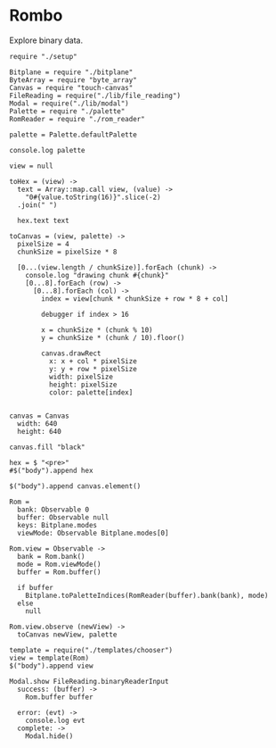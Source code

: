 Rombo
=====

Explore binary data.

    require "./setup"

    Bitplane = require "./bitplane"
    ByteArray = require "byte_array"
    Canvas = require "touch-canvas"
    FileReading = require("./lib/file_reading")
    Modal = require("./lib/modal")
    Palette = require "./palette"
    RomReader = require "./rom_reader"

    palette = Palette.defaultPalette

    console.log palette

    view = null

    toHex = (view) ->
      text = Array::map.call view, (value) ->
        "0#{value.toString(16)}".slice(-2)
      .join(" ")

      hex.text text

    toCanvas = (view, palette) ->
      pixelSize = 4
      chunkSize = pixelSize * 8

      [0...(view.length / chunkSize)].forEach (chunk) ->
        console.log "drawing chunk #{chunk}"
        [0...8].forEach (row) ->
          [0...8].forEach (col) ->
            index = view[chunk * chunkSize + row * 8 + col]

            debugger if index > 16

            x = chunkSize * (chunk % 10)
            y = chunkSize * (chunk / 10).floor()

            canvas.drawRect
              x: x + col * pixelSize
              y: y + row * pixelSize
              width: pixelSize
              height: pixelSize
              color: palette[index]


    canvas = Canvas
      width: 640
      height: 640

    canvas.fill "black"

    hex = $ "<pre>"
    #$("body").append hex

    $("body").append canvas.element()

    Rom =
      bank: Observable 0
      buffer: Observable null
      keys: Bitplane.modes
      viewMode: Observable Bitplane.modes[0]

    Rom.view = Observable ->
      bank = Rom.bank()
      mode = Rom.viewMode()
      buffer = Rom.buffer()

      if buffer
        Bitplane.toPaletteIndices(RomReader(buffer).bank(bank), mode)
      else
        null

    Rom.view.observe (newView) ->
      toCanvas newView, palette

    template = require("./templates/chooser")
    view = template(Rom)
    $("body").append view

    Modal.show FileReading.binaryReaderInput
      success: (buffer) ->
        Rom.buffer buffer

      error: (evt) ->
        console.log evt
      complete: ->
        Modal.hide()
